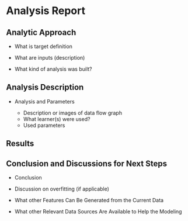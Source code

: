 # Analysis Report
## Analytic Approach    
* What is target definition

* What are inputs (description)

* What kind of analysis was built?

 
## Analysis Description

* Analysis and Parameters

	* Description or images of data flow graph
	* What learner(s) were used? 
	* Used parameters


## Results 

## Conclusion and Discussions for Next Steps

* Conclusion

* Discussion on overfitting (if applicable)

* What other Features Can Be Generated from the Current Data

* What other Relevant Data Sources Are Available to Help the Modeling